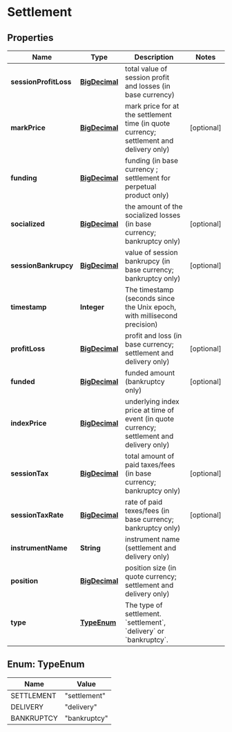 

# Settlement

## Properties

Name | Type | Description | Notes
------------ | ------------- | ------------- | -------------
**sessionProfitLoss** | [**BigDecimal**](BigDecimal.md) | total value of session profit and losses (in base currency) | 
**markPrice** | [**BigDecimal**](BigDecimal.md) | mark price for at the settlement time (in quote currency; settlement and delivery only) |  [optional]
**funding** | [**BigDecimal**](BigDecimal.md) | funding (in base currency ; settlement for perpetual product only) | 
**socialized** | [**BigDecimal**](BigDecimal.md) | the amount of the socialized losses (in base currency; bankruptcy only) |  [optional]
**sessionBankrupcy** | [**BigDecimal**](BigDecimal.md) | value of session bankrupcy (in base currency; bankruptcy only) |  [optional]
**timestamp** | **Integer** | The timestamp (seconds since the Unix epoch, with millisecond precision) | 
**profitLoss** | [**BigDecimal**](BigDecimal.md) | profit and loss (in base currency; settlement and delivery only) |  [optional]
**funded** | [**BigDecimal**](BigDecimal.md) | funded amount (bankruptcy only) |  [optional]
**indexPrice** | [**BigDecimal**](BigDecimal.md) | underlying index price at time of event (in quote currency; settlement and delivery only) | 
**sessionTax** | [**BigDecimal**](BigDecimal.md) | total amount of paid taxes/fees (in base currency; bankruptcy only) |  [optional]
**sessionTaxRate** | [**BigDecimal**](BigDecimal.md) | rate of paid texes/fees (in base currency; bankruptcy only) |  [optional]
**instrumentName** | **String** | instrument name (settlement and delivery only) | 
**position** | [**BigDecimal**](BigDecimal.md) | position size (in quote currency; settlement and delivery only) | 
**type** | [**TypeEnum**](#TypeEnum) | The type of settlement. &#x60;settlement&#x60;, &#x60;delivery&#x60; or &#x60;bankruptcy&#x60;. | 



## Enum: TypeEnum

Name | Value
---- | -----
SETTLEMENT | &quot;settlement&quot;
DELIVERY | &quot;delivery&quot;
BANKRUPTCY | &quot;bankruptcy&quot;



